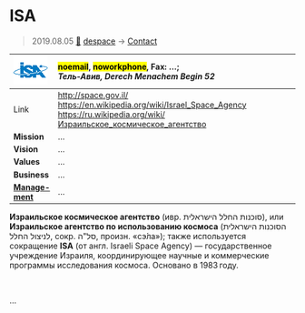 # ISA
> 2019.08.05 [🚀](../index/index.md) [despace](index.md) → [Contact](contact.md)

|[![](f/contact/i/isa_logo1_thumb.png)](f/contact/i/isa_logo1.png)|<mark>noemail</mark>, <mark>noworkphone</mark>, Fax: …;<br> *Тель‑Авив, Derech Menachem Begin 52*|
|:--|:--|
|Link|<http://space.gov.il/><br> <https://en.wikipedia.org/wiki/Israel_Space_Agency><br> <https://ru.wikipedia.org/wiki/Израильское_космическое_агентство>|
|**Mission**|…|
|**Vision**|…|
|**Values**|…|
|**Business**|…|
|**[Manage-<br>ment](mgmt.md)**|…|

**Израильское космическое агентство** (ивр. ‏סוכנות החלל הישראלית‏‎), или **Израильское агентство по использованию космоса** (‏הסוכנות הישראלית לניצול החלל‎‏‎, сокр. ‏סל"ה‎‏‎, произн. «сэ́ла»); также используется сокращение **ISA** (от англ. Israeli Space Agency) — государственное учреждение Израиля, координирующее научные и коммерческие программы исследования космоса. Основано в 1983 году.


<p style="page-break-after:always"> </p>

…
